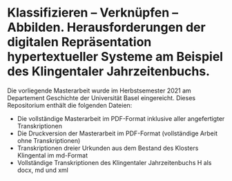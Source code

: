 # Klassifizieren – Verknüpfen – Abbilden. Herausforderungen der digitalen Repräsentation hypertextueller Systeme am Beispiel des Klingentaler Jahrzeitenbuchs.

Die vorliegende Masterarbeit wurde im Herbstsemester 2021 am Departement Geschichte der Universität Basel eingereicht. Dieses Repositorium enthält die folgenden Dateien:

- Die vollständige Masterarbeit im PDF-Format inklusive aller angefertigter Transkriptionen
- Die Druckversion der Masterarbeit im PDF-Format (vollständige Arbeit ohne Transkriptionen)
- Transkriptionen dreier Urkunden aus dem Bestand des Klosters Klingental im md-Format
- Vollständige Transkriptionen des Klingentaler Jahrzeitenbuchs H als docx, md und xml

